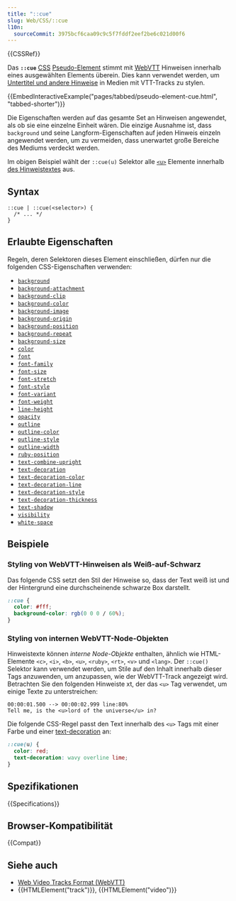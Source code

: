 ```yaml
---
title: "::cue"
slug: Web/CSS/::cue
l10n:
  sourceCommit: 3975bcf6caa09c9c5f7fddf2eef2be6c021d00f6
---
```


{{CSSRef}}

Das **`::cue`** [CSS](/de/docs/Web/CSS) [Pseudo-Element](/de/docs/Web/CSS/Pseudo-elements) stimmt mit [WebVTT](/de/docs/Web/API/WebVTT_API) Hinweisen innerhalb eines ausgewählten Elements überein.
Dies kann verwendet werden, um [Untertitel und andere Hinweise](/de/docs/Web/API/WebVTT_API#styling_webvtt_in_html_or_a_stylesheet) in Medien mit VTT-Tracks zu stylen.

{{EmbedInteractiveExample("pages/tabbed/pseudo-element-cue.html", "tabbed-shorter")}}

Die Eigenschaften werden auf das gesamte Set an Hinweisen angewendet, als ob sie eine einzelne Einheit wären. Die einzige Ausnahme ist, dass `background` und seine Langform-Eigenschaften auf jeden Hinweis einzeln angewendet werden, um zu vermeiden, dass unerwartet große Bereiche des Mediums verdeckt werden.

Im obigen Beispiel wählt der `::cue(u)` Selektor alle [`<u>`](/de/docs/Web/HTML/Element/u) Elemente innerhalb [des Hinweistextes](https://raw.githubusercontent.com/mdn/interactive-examples/main/live-examples/media/examples/friday.vtt) aus.

## Syntax

```css-nolint
::cue | ::cue(<selector>) {
  /* ... */
}
```

## Erlaubte Eigenschaften

Regeln, deren Selektoren dieses Element einschließen, dürfen nur die folgenden CSS-Eigenschaften verwenden:

- [`background`](/de/docs/Web/CSS/background)
- [`background-attachment`](/de/docs/Web/CSS/background-attachment)
- [`background-clip`](/de/docs/Web/CSS/background-clip)
- [`background-color`](/de/docs/Web/CSS/background-color)
- [`background-image`](/de/docs/Web/CSS/background-image)
- [`background-origin`](/de/docs/Web/CSS/background-origin)
- [`background-position`](/de/docs/Web/CSS/background-position)
- [`background-repeat`](/de/docs/Web/CSS/background-repeat)
- [`background-size`](/de/docs/Web/CSS/background-size)
- [`color`](/de/docs/Web/CSS/color)
- [`font`](/de/docs/Web/CSS/font)
- [`font-family`](/de/docs/Web/CSS/font-family)
- [`font-size`](/de/docs/Web/CSS/font-size)
- [`font-stretch`](/de/docs/Web/CSS/font-stretch)
- [`font-style`](/de/docs/Web/CSS/font-style)
- [`font-variant`](/de/docs/Web/CSS/font-variant)
- [`font-weight`](/de/docs/Web/CSS/font-weight)
- [`line-height`](/de/docs/Web/CSS/line-height)
- [`opacity`](/de/docs/Web/CSS/opacity)
- [`outline`](/de/docs/Web/CSS/outline)
- [`outline-color`](/de/docs/Web/CSS/outline-color)
- [`outline-style`](/de/docs/Web/CSS/outline-style)
- [`outline-width`](/de/docs/Web/CSS/outline-width)
- [`ruby-position`](/de/docs/Web/CSS/ruby-position)
- [`text-combine-upright`](/de/docs/Web/CSS/text-combine-upright)
- [`text-decoration`](/de/docs/Web/CSS/text-decoration)
- [`text-decoration-color`](/de/docs/Web/CSS/text-decoration-color)
- [`text-decoration-line`](/de/docs/Web/CSS/text-decoration-line)
- [`text-decoration-style`](/de/docs/Web/CSS/text-decoration-style)
- [`text-decoration-thickness`](/de/docs/Web/CSS/text-decoration-thickness)
- [`text-shadow`](/de/docs/Web/CSS/text-shadow)
- [`visibility`](/de/docs/Web/CSS/visibility)
- [`white-space`](/de/docs/Web/CSS/white-space)

## Beispiele

### Styling von WebVTT-Hinweisen als Weiß-auf-Schwarz

Das folgende CSS setzt den Stil der Hinweise so, dass der Text weiß ist und der Hintergrund eine durchscheinende schwarze Box darstellt.

```css
::cue {
  color: #fff;
  background-color: rgb(0 0 0 / 60%);
}
```

### Styling von internen WebVTT-Node-Objekten

Hinweistexte können _interne Node-Objekte_ enthalten, ähnlich wie HTML-Elemente `<c>`, `<i>`, `<b>`, `<u>`, `<ruby>`, `<rt>`, `<v>` und `<lang>`.
Der `::cue()` Selektor kann verwendet werden, um Stile auf den Inhalt innerhalb dieser Tags anzuwenden, um anzupassen, wie der WebVTT-Track angezeigt wird.
Betrachten Sie den folgenden Hinweiste xt, der das `<u>` Tag verwendet, um einige Texte zu unterstreichen:

```plain
00:00:01.500 --> 00:00:02.999 line:80%
Tell me, is the <u>lord of the universe</u> in?
```

Die folgende CSS-Regel passt den Text innerhalb des `<u>` Tags mit einer Farbe und einer [text-decoration](/de/docs/Web/CSS/text-decoration) an:

```css
::cue(u) {
  color: red;
  text-decoration: wavy overline lime;
}
```

## Spezifikationen

{{Specifications}}

## Browser-Kompatibilität

{{Compat}}

## Siehe auch

- [Web Video Tracks Format (WebVTT)](/de/docs/Web/API/WebVTT_API)
- {{HTMLElement("track")}}, {{HTMLElement("video")}}
